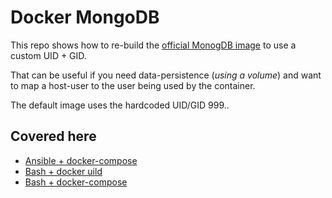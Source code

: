 # Docker MongoDB

This repo shows how to re-build the [official MonogDB image](https://hub.docker.com/_/mongo) to use a custom UID + GID.

That can be useful if you need data-persistence (_using a volume_) and want to map a host-user to the user being used by the container.

The default image uses the hardcoded UID/GID 999..

## Covered here

- [Ansible + docker-compose](https://github.com/superstes/docker-mongodb-uid/blob/main/Ansible.yml)
- [Bash + docker uild](https://github.com/superstes/docker-mongodb-uid/blob/main/Bash+docker-build.sh)
- [Bash + docker-compose](https://github.com/superstes/docker-mongodb-uid/blob/main/Bash+docker-compose.sh)
